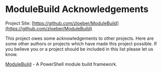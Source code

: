 # ModuleBuild Acknowledgements

Project Site: [https://github.com/zloeber/ModuleBuild](https://github.com/zloeber/ModuleBuild)

This project owes some acknowledgements to other projects. Here are some other authors or projects which have made this project possible. If you believe you or a project should be included in this list please let us know.

[ModuleBuild](https://github.com/zloeber/ModuleBuild) - A PowerShell module build framework.
